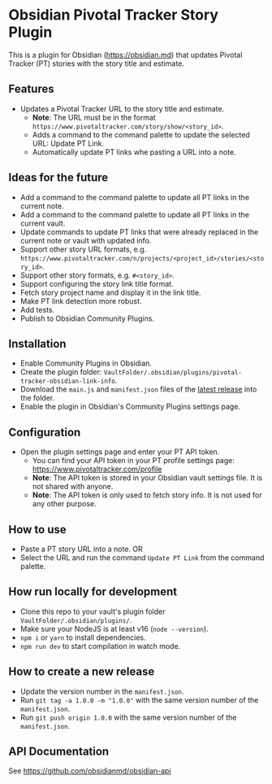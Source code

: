 # Obsidian Pivotal Tracker Story Plugin

This is a plugin for Obsidian (https://obsidian.md) that updates Pivotal Tracker (PT) stories with the story
title and estimate.

## Features

- Updates a Pivotal Tracker URL to the story title and estimate.
	- **Note**: The URL must be in the format `https://www.pivotaltracker.com/story/show/<story_id>`.
	- Adds a command to the command palette to update the selected URL: Update PT Link.
	- Automatically update PT links whe pasting a URL into a note.

## Ideas for the future

- Add a command to the command palette to update all PT links in the current note.
- Add a command to the command palette to update all PT links in the current vault.
- Update commands to update PT links that were already replaced in the current note or vault with updated info.
- Support other story URL formats, e.g. `https://www.pivotaltracker.com/n/projects/<project_id>/stories/<story_id>`.
- Support other story formats, e.g. `#<story_id>`.
- Support configuring the story link title format.
- Fetch story project name and display it in the link title.
- Make PT link detection more robust.
- Add tests.
- Publish to Obsidian Community Plugins.

## Installation

- Enable Community Plugins in Obsidian.
- Create the plugin folder: `VaultFolder/.obsidian/plugins/pivotal-tracker-obsidian-link-info`.
- Download the `main.js` and `manifest.json` files of the [latest release](https://github.com/Kricheldorf/pivotal-tracker-obsidian-link-info/releases/) into the folder.
- Enable the plugin in Obsidian's Community Plugins settings page.

## Configuration

- Open the plugin settings page and enter your PT API token.
	- You can find your API token in your PT profile settings page: https://www.pivotaltracker.com/profile
	- **Note**: The API token is stored in your Obsidian vault settings file. It is not shared with anyone.
    - **Note**: The API token is only used to fetch story info. It is not used for any other purpose.

## How to use

- Paste a PT story URL into a note. OR
- Select the URL and run the command `Update PT Link` from the command palette.

## How run locally for development

- Clone this repo to your vault's plugin folder `VaultFolder/.obsidian/plugins/`.
- Make sure your NodeJS is at least v16 (`node --version`).
- `npm i` or `yarn` to install dependencies.
- `npm run dev` to start compilation in watch mode.

## How to create a new release

- Update the version number in the `manifest.json`.
- Run `git tag -a 1.0.0 -m "1.0.0"` with the same version number of the `manifest.json`.
- Run `git push origin 1.0.0` with the same version number of the `manifest.json`.

## API Documentation

See https://github.com/obsidianmd/obsidian-api
